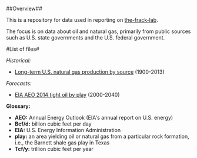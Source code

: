 ##Overview##

This is a repository for data used in reporting on [the-frack-lab](http://beaconreader.com/projects/the-frack-lab).

The focus is on data about oil and natural gas, primarily from public sources such as U.S. state governments and the U.S. federal government.


#List of files#

*Historical:*
* [Long-term U.S. natural gas production by source](https://github.com/the-frack-lab/data/blob/master/natural-gas/US-long-term/data.csv) (1900-2013)

*Forecasts:*
* [EIA AEO 2014 tight oil by play](https://github.com/the-frack-lab/data/blob/master/oil/EIA/AEO_2014_tight_oil.csv) (2000-2040)

**Glossary:**
* **AEO:** Annual Energy Outlook (EIA's annual report on U.S. energy)
* **Bcf/d:** billion cubic feet per day
* **EIA:** U.S. Energy Information Administration
* **play:** an area yielding oil or natural gas from a particular rock formation, i.e., the Barnett shale gas play in Texas
* **Tcf/y:** trillion cubic feet per year
